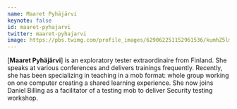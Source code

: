 ```yaml
---
name: Maaret Pyhäjärvi
keynote: false
id: maaret-pyhajarvi
twitter: maaret-pyhajarvi
image: https://pbs.twimg.com/profile_images/629062251152961536/kumhZ5lm.jpg
---
```

[**Maaret Pyhäjärvi**] is an exploratory tester extraordinaire from Finland. She speaks at various conferences and delivers trainings frequently. Recently, she has been specializing in teaching in a mob format: whole group working on one computer creating a shared learning experience. She now joins Daniel Billing as a facilitator of a testing mob to deliver Security testing workshop. 
